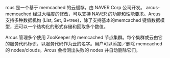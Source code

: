 rcus 是一个基于 memcached 的云缓存，由 NAVER Corp 公司开发。 arcus-memcached 经过大幅度的修改，可以支持 NAVER 的功能和性能要求。Arcus 支持多种数据机构 (List, Set, B+tree)，除了支持基本的memcached 键值数据模型，还可以一个结构化的形式存储和回取多个数值。

Arcus 管理多个使用 ZooKeeper 的 memcached 节点集群。每个集群或云由它的服务代码标识，以服务代码作为云的名字。用户可以添加／删除 memcached 的 nodes/clouds。Arcus 会检测出失败的 nodes 并自动删除它们。
